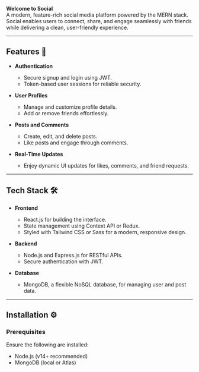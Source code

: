 **Welcome to Social**  
A modern, feature-rich social media platform powered by the MERN stack. Social enables users to connect, share, and engage seamlessly with friends while delivering a clean, user-friendly experience.  

---  
## Features 🌟  
- **Authentication**  
  - Secure signup and login using JWT.  
  - Token-based user sessions for reliable security.  

- **User Profiles**  
  - Manage and customize profile details.  
  - Add or remove friends effortlessly.  

- **Posts and Comments**  
  - Create, edit, and delete posts.  
  - Like posts and engage through comments.  

- **Real-Time Updates**  
  - Enjoy dynamic UI updates for likes, comments, and friend requests.  

---  
## Tech Stack 🛠️  
- **Frontend**  
  - React.js for building the interface.  
  - State management using Context API or Redux.  
  - Styled with Tailwind CSS or Sass for a modern, responsive design.  

- **Backend**  
  - Node.js and Express.js for RESTful APIs.  
  - Secure authentication with JWT.  

- **Database**  
  - MongoDB, a flexible NoSQL database, for managing user and post data.  

---  
## Installation ⚙️  
### Prerequisites  
Ensure the following are installed:  
- Node.js (v14+ recommended)  
- MongoDB (local or Atlas)  
